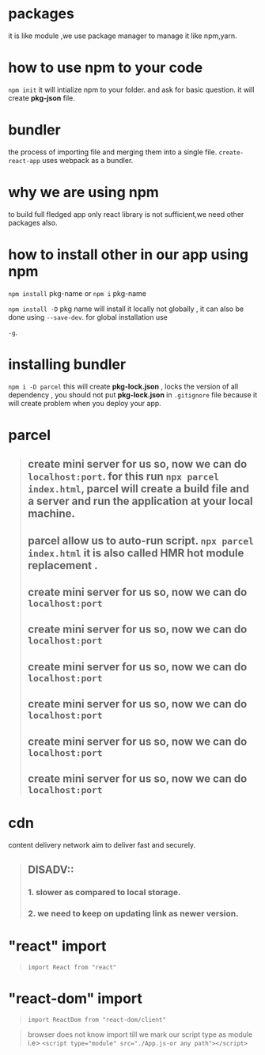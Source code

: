 # packages

it is like module ,we use package manager to manage it like npm,yarn.




# how to use npm to your code

`npm init`  it will intialize npm to your folder. and ask for basic question. it will create **pkg-json** file.


# bundler 

the process of importing file and merging them into a single file.
`create-react-app` uses webpack as a bundler.


# why we are using npm

to build full fledged app only react library is not sufficient,we need other packages also.

# how to install other in our app using npm

`npm install` pkg-name or `npm i` pkg-name

`npm install -D` pkg name will install it locally not globally , it can also be done using `--save-dev`. for global installation use 

`-g`.


# installing bundler

`npm i -D parcel`  this will create **pkg-lock.json** , locks the version of all dependency , you should not put **pkg-lock.json** in `.gitignore` file because it will create problem when you deploy your app.

# parcel

> ## create mini server for us so, now we can do `localhost:port`. for this run `npx parcel index.html`, parcel will create a build file and a server and run the application at your local machine.
> ## parcel allow us to auto-run script. `npx parcel index.html` it is also called **HMR** hot module replacement .
> ## create mini server for us so, now we can do `localhost:port`
> ## create mini server for us so, now we can do `localhost:port`
> ## create mini server for us so, now we can do `localhost:port`
> ## create mini server for us so, now we can do `localhost:port`
> ## create mini server for us so, now we can do `localhost:port`
> ## create mini server for us so, now we can do `localhost:port`


# cdn

content delivery network aim to deliver fast and securely.

> ## DISADV:: 
> ### 1. slower as compared to local storage.
> ### 2. we need to keep on updating link as newer version.


# "react" import

> `import React from "react"`

# "react-dom" import

> `import ReactDom from "react-dom/client"`

>browser does not know import till we mark our script type as module i.e> `<script type="module" src="./App.js-or any path"></script>`



